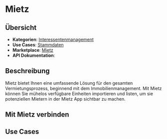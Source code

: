 # Mietz

## Übersicht

* **Kategorien**: [Interessentenmanagement](../kategorien/interessentenmanagement.md)
* **Use Cases**: [Stammdaten](../use-cases/stammdaten.md)
* **Marketplace**: [Mietz](https://marketplace.aareon.com/de/listings/mietz)
* **API Dokumentation**:&#x20;

## Beschreibung

Mietz bietet Ihnen eine umfassende Lösung für den gesamten Vermietungsprozess, beginnend mit dem Immobilienmanagement. Mit Mietz können Sie mühelos verfügbare Einheiten importieren und listen, um sie potenziellen Mietern in der Mietz App sichtbar zu machen.

## Mit Mietz verbinden

## Use Cases
